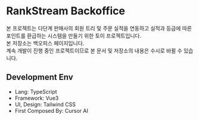 # RankStream Backoffice

본 프로젝트는 다단계 판매사의 회원 트리 및 주문 실적을 연동하고 실적과 등급에 따른 포인트를 환급하는 시스템을 만들기 위한 토이 프로젝트입니다.   
본 저장소는 백오피스 페이지입니다.   
계속 개발이 진행 중인 프로젝트이므로 본 문서 및 저장소의 내용은 수시로 바뀔 수 있습니다.

## Development Env

* Lang: TypeScript
* Framework: Vue3
* UI, Design: Tailwind CSS
* First Composed By: Cursor AI
